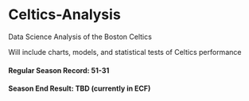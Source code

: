 # Celtics-Analysis
Data Science Analysis of the Boston Celtics

Will include charts, models, and statistical tests of Celtics performance

#### Regular Season Record: 51-31
#### Season End Result: TBD (currently in ECF)
